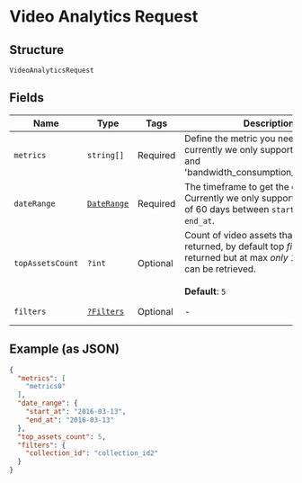 
# Video Analytics Request

## Structure

`VideoAnalyticsRequest`

## Fields

| Name | Type | Tags | Description | Getter | Setter |
|  --- | --- | --- | --- | --- | --- |
| `metrics` | `string[]` | Required | Define the metric you need the data for, currently we only support `top_assets` and 'bandwidth_consumption_by_collection' | getMetrics(): array | setMetrics(array metrics): void |
| `dateRange` | [`DateRange`](../../doc/models/date-range.md) | Required | The timeframe to get the data for. Currently we only support a maximum of 60 days between `start_at` and `end_at`. | getDateRange(): DateRange | setDateRange(DateRange dateRange): void |
| `topAssetsCount` | `?int` | Optional | Count of video assets that should be returned, by default top *five assets* are returned but at max *only 100 assets* can be retrieved.<br><br>**Default**: `5` | getTopAssetsCount(): ?int | setTopAssetsCount(?int topAssetsCount): void |
| `filters` | [`?Filters`](../../doc/models/filters.md) | Optional | - | getFilters(): ?Filters | setFilters(?Filters filters): void |

## Example (as JSON)

```json
{
  "metrics": [
    "metrics0"
  ],
  "date_range": {
    "start_at": "2016-03-13",
    "end_at": "2016-03-13"
  },
  "top_assets_count": 5,
  "filters": {
    "collection_id": "collection_id2"
  }
}
```

